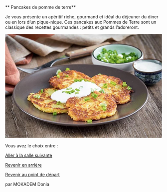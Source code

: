 ** Pancakes de pomme de terre**



Je vous présente un apéritif riche, gourmand et idéal du déjeuner du diner ou en lors d’un pique-nique. Ces pancakes aux Pommes de Terre sont un classique des recettes gourmandes : petits et grands 
l’adoreront.



![alt text](/images/Plat6.JPG)

Vous avez le choix entre :


[Aller à la salle suivante](https://github.com/cfourcaud/TP2_GRP3_Labyrinthe/blob/main/Salle7.md "Salle 7")

[Revenir en arrière](https://github.com/cfourcaud/TP2_GRP3_Labyrinthe/blob/main/Salle5.md "Salle 5")




[Revenir au point de départ](https://github.com/cfourcaud/TP2_GRP3_Labyrinthe/blob/main/index.md "Revenir au point de départ")




par MOKADEM Donia
